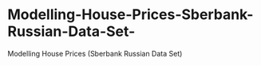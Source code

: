 # Modelling-House-Prices-Sberbank-Russian-Data-Set-
Modelling House Prices (Sberbank Russian Data Set)
